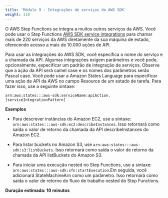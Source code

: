 ```yaml
---
title: 'Módulo 9 - Integrações de serviços do AWS SDK'
weight: 110
---
```


O AWS Step Functions se integra a muitos outros serviços da AWS. Você pode usar o Step Functions [AWS SDK service integrations](https://docs.aws.amazon.com/step-functions/latest/dg/supported-services-awssdk.html) para chamar mais de 220 serviços da AWS diretamente da sua máquina de estado, oferecendo acesso a mais de 10.000 ações de API.

Para usar as integrações do AWS SDK, você especifica o nome do serviço e a chamada da API. Algumas integrações exigem parâmetros e você pode, opcionalmente, especificar um padrão de integração de serviços. Observe que a ação da API será camel case e os nomes dos parâmetros serão Pascal case. Você pode usar a Amazon States Language para especificar uma ação de API da AWS no campo Resource de um estado de tarefa. Para fazer isso, use a seguinte sintaxe:

`arn:aws:states:::aws-sdk:serviceName:apiAction.[serviceIntegrationPattern]`

**Exemplos**

- Para descrever instâncias do Amazon EC2, use a sintaxe: `arn:aws:states:::aws-sdk:ec2:describeInstances`. Isso retornará como saída o valor de retorno da chamada da API describeInstances do Amazon EC2.

- Para listar buckets no Amazon S3, use `arn:aws:states:::aws-sdk:s3:listBuckets`. Isso retornará como saída o valor de retorno da chamada da API listBuckets do Amazon S3.

- Para iniciar uma execução nested no Step Functions, use a sintaxe: `arn:aws:states:::aws-sdk:sfn:startExecution`.Em seguida, você adicionará StateMachineArn como um parâmetro. Isso retornará como saída o valor de retorno do fluxo de trabalho nested do Step Functions.

**Duração estimada: 10 minutos**
